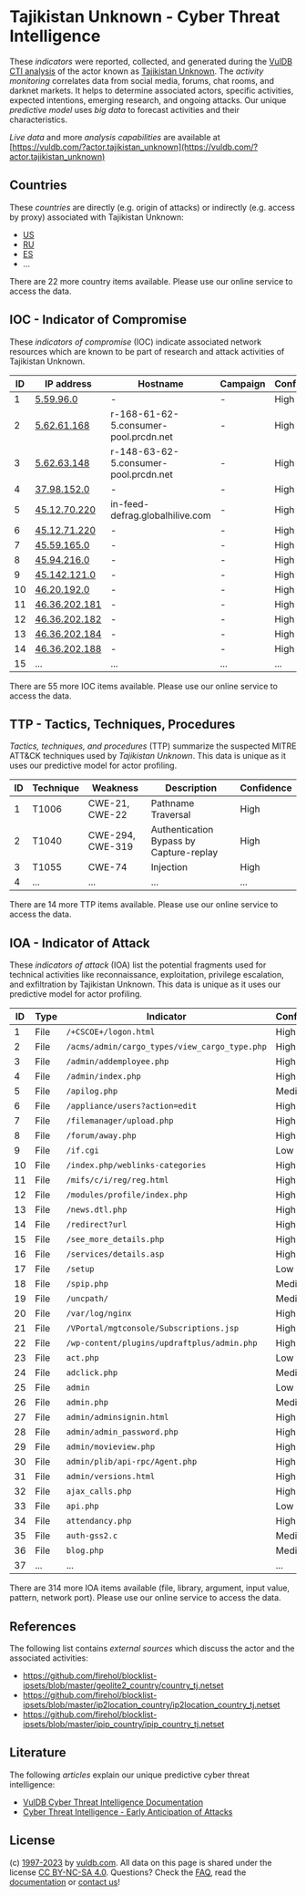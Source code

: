 # Tajikistan Unknown - Cyber Threat Intelligence

These _indicators_ were reported, collected, and generated during the [VulDB CTI analysis](https://vuldb.com/?kb.cti) of the actor known as [Tajikistan Unknown](https://vuldb.com/?actor.tajikistan_unknown). The _activity monitoring_ correlates data from social media, forums, chat rooms, and darknet markets. It helps to determine associated actors, specific activities, expected intentions, emerging research, and ongoing attacks. Our unique _predictive model_ uses _big data_ to forecast activities and their characteristics.

_Live data_ and more _analysis capabilities_ are available at [https://vuldb.com/?actor.tajikistan_unknown](https://vuldb.com/?actor.tajikistan_unknown)

## Countries

These _countries_ are directly (e.g. origin of attacks) or indirectly (e.g. access by proxy) associated with Tajikistan Unknown:

* [US](https://vuldb.com/?country.us)
* [RU](https://vuldb.com/?country.ru)
* [ES](https://vuldb.com/?country.es)
* ...

There are 22 more country items available. Please use our online service to access the data.

## IOC - Indicator of Compromise

These _indicators of compromise_ (IOC) indicate associated network resources which are known to be part of research and attack activities of Tajikistan Unknown.

ID | IP address | Hostname | Campaign | Confidence
-- | ---------- | -------- | -------- | ----------
1 | [5.59.96.0](https://vuldb.com/?ip.5.59.96.0) | - | - | High
2 | [5.62.61.168](https://vuldb.com/?ip.5.62.61.168) | r-168-61-62-5.consumer-pool.prcdn.net | - | High
3 | [5.62.63.148](https://vuldb.com/?ip.5.62.63.148) | r-148-63-62-5.consumer-pool.prcdn.net | - | High
4 | [37.98.152.0](https://vuldb.com/?ip.37.98.152.0) | - | - | High
5 | [45.12.70.220](https://vuldb.com/?ip.45.12.70.220) | in-feed-defrag.globalhilive.com | - | High
6 | [45.12.71.220](https://vuldb.com/?ip.45.12.71.220) | - | - | High
7 | [45.59.165.0](https://vuldb.com/?ip.45.59.165.0) | - | - | High
8 | [45.94.216.0](https://vuldb.com/?ip.45.94.216.0) | - | - | High
9 | [45.142.121.0](https://vuldb.com/?ip.45.142.121.0) | - | - | High
10 | [46.20.192.0](https://vuldb.com/?ip.46.20.192.0) | - | - | High
11 | [46.36.202.181](https://vuldb.com/?ip.46.36.202.181) | - | - | High
12 | [46.36.202.182](https://vuldb.com/?ip.46.36.202.182) | - | - | High
13 | [46.36.202.184](https://vuldb.com/?ip.46.36.202.184) | - | - | High
14 | [46.36.202.188](https://vuldb.com/?ip.46.36.202.188) | - | - | High
15 | ... | ... | ... | ...

There are 55 more IOC items available. Please use our online service to access the data.

## TTP - Tactics, Techniques, Procedures

_Tactics, techniques, and procedures_ (TTP) summarize the suspected MITRE ATT&CK techniques used by _Tajikistan Unknown_. This data is unique as it uses our predictive model for actor profiling.

ID | Technique | Weakness | Description | Confidence
-- | --------- | -------- | ----------- | ----------
1 | T1006 | CWE-21, CWE-22 | Pathname Traversal | High
2 | T1040 | CWE-294, CWE-319 | Authentication Bypass by Capture-replay | High
3 | T1055 | CWE-74 | Injection | High
4 | ... | ... | ... | ...

There are 14 more TTP items available. Please use our online service to access the data.

## IOA - Indicator of Attack

These _indicators of attack_ (IOA) list the potential fragments used for technical activities like reconnaissance, exploitation, privilege escalation, and exfiltration by Tajikistan Unknown. This data is unique as it uses our predictive model for actor profiling.

ID | Type | Indicator | Confidence
-- | ---- | --------- | ----------
1 | File | `/+CSCOE+/logon.html` | High
2 | File | `/acms/admin/cargo_types/view_cargo_type.php` | High
3 | File | `/admin/addemployee.php` | High
4 | File | `/admin/index.php` | High
5 | File | `/apilog.php` | Medium
6 | File | `/appliance/users?action=edit` | High
7 | File | `/filemanager/upload.php` | High
8 | File | `/forum/away.php` | High
9 | File | `/if.cgi` | Low
10 | File | `/index.php/weblinks-categories` | High
11 | File | `/mifs/c/i/reg/reg.html` | High
12 | File | `/modules/profile/index.php` | High
13 | File | `/news.dtl.php` | High
14 | File | `/redirect?url` | High
15 | File | `/see_more_details.php` | High
16 | File | `/services/details.asp` | High
17 | File | `/setup` | Low
18 | File | `/spip.php` | Medium
19 | File | `/uncpath/` | Medium
20 | File | `/var/log/nginx` | High
21 | File | `/VPortal/mgtconsole/Subscriptions.jsp` | High
22 | File | `/wp-content/plugins/updraftplus/admin.php` | High
23 | File | `act.php` | Low
24 | File | `adclick.php` | Medium
25 | File | `admin` | Low
26 | File | `admin.php` | Medium
27 | File | `admin/adminsignin.html` | High
28 | File | `admin/admin_password.php` | High
29 | File | `admin/movieview.php` | High
30 | File | `admin/plib/api-rpc/Agent.php` | High
31 | File | `admin/versions.html` | High
32 | File | `ajax_calls.php` | High
33 | File | `api.php` | Low
34 | File | `attendancy.php` | High
35 | File | `auth-gss2.c` | Medium
36 | File | `blog.php` | Medium
37 | ... | ... | ...

There are 314 more IOA items available (file, library, argument, input value, pattern, network port). Please use our online service to access the data.

## References

The following list contains _external sources_ which discuss the actor and the associated activities:

* https://github.com/firehol/blocklist-ipsets/blob/master/geolite2_country/country_tj.netset
* https://github.com/firehol/blocklist-ipsets/blob/master/ip2location_country/ip2location_country_tj.netset
* https://github.com/firehol/blocklist-ipsets/blob/master/ipip_country/ipip_country_tj.netset

## Literature

The following _articles_ explain our unique predictive cyber threat intelligence:

* [VulDB Cyber Threat Intelligence Documentation](https://vuldb.com/?kb.cti)
* [Cyber Threat Intelligence - Early Anticipation of Attacks](https://www.scip.ch/en/?labs.20201022)

## License

(c) [1997-2023](https://vuldb.com/?kb.changelog) by [vuldb.com](https://vuldb.com/?kb.about). All data on this page is shared under the license [CC BY-NC-SA 4.0](https://creativecommons.org/licenses/by-nc-sa/4.0/). Questions? Check the [FAQ](https://vuldb.com/?kb.faq), read the [documentation](https://vuldb.com/?kb) or [contact us](https://vuldb.com/?contact)!
